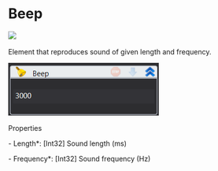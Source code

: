 # Beep

![](https://gblobscdn.gitbook.com/assets%2Fprimo-rpa%2F-M-fduUVeVX\_OI9CntBA%2F-M-fe08GGj8jG\_p5ZkeW%2F0.png?generation=1581280400507414\&alt=media)

Element that reproduces sound of given length and frequency.

![](../../../.gitbook/assets/beep.png)

Properties

&#x20;\- Length\*: \[Int32] Sound length (ms)

&#x20;\- Frequency\*: \[Int32] Sound frequency (Hz)

